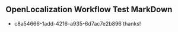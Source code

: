 ## OpenLocalization Workflow Test MarkDown
* c8a54666-1add-4216-a935-6d7ac7e2b896 thanks!

<!--HONumber=Aug16_HO5-->


